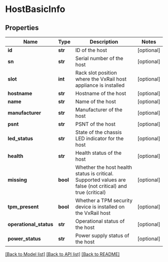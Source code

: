 # HostBasicInfo

## Properties
Name | Type | Description | Notes
------------ | ------------- | ------------- | -------------
**id** | **str** | ID of the host | [optional] 
**sn** | **str** | Serial number of the host | [optional] 
**slot** | **int** | Rack slot position where the VxRail host appliance is installed | [optional] 
**hostname** | **str** | Hostname of the host | [optional] 
**name** | **str** | Name of the host | [optional] 
**manufacturer** | **str** | Manufacturer of the host | [optional] 
**psnt** | **str** | PSNT of the host | [optional] 
**led_status** | **str** | State of the chassis LED indicator for the host | [optional] 
**health** | **str** | Health status of the host | [optional] 
**missing** | **bool** | Whether the host health status is critical. Supported values are false (not critical) and true (critical) | [optional] 
**tpm_present** | **bool** | Whether a TPM security device is installed on the VxRail host | [optional] 
**operational_status** | **str** | Operational status of the host | [optional] 
**power_status** | **str** | Power supply status of the host | [optional] 

[[Back to Model list]](../README.md#documentation-for-models) [[Back to API list]](../README.md#documentation-for-api-endpoints) [[Back to README]](../README.md)

